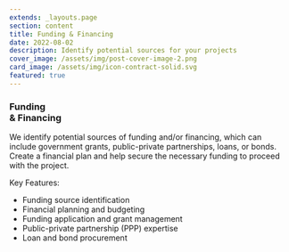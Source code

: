 ```yaml
---
extends: _layouts.page
section: content
title: Funding & Financing
date: 2022-08-02
description: Identify potential sources for your projects
cover_image: /assets/img/post-cover-image-2.png
card_image: /assets/img/icon-contract-solid.svg
featured: true
---
```


### Funding<br/>& Financing

We identify potential sources of funding and/or financing, which can include government grants, public-private partnerships, loans, or bonds. Create a financial plan and help secure the necessary funding to proceed with the project.

Key Features:

- Funding source identification
- Financial planning and budgeting
- Funding application and grant management
- Public-private partnership (PPP) expertise
- Loan and bond procurement
